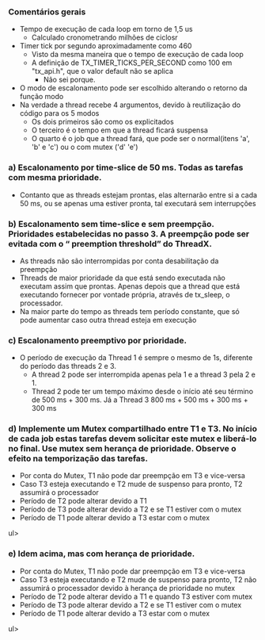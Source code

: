 <h3>Comentários gerais</h3>
<ul>
    <li>Tempo de execução de cada loop em torno de 1,5 us
        <ul>
            <li>Calculado cronometrando milhões de ciclosr</li>
        </ul>
    </li>
    <li>Timer tick por segundo aproximadamente como 460
        <ul>
            <li>
                Visto da mesma maneira que o tempo de execução de cada loop
            </li>
            <li>A definição de TX_TIMER_TICKS_PER_SECOND como 100 em "tx_api.h", que o valor default não se aplica
                <ul>
                    <li>Não sei porque.</li>
                </ul>
            </li>
        </ul>
    </li>
    <li>O modo de escalonamento pode ser escolhido alterando o retorno da função modo</li>
    <li>Na verdade a thread recebe 4 argumentos, devido à reutilização do código para os 5 modos
        <ul>
            <li>Os dois primeiros são como os explicitados</li>
            <li>O terceiro é o tempo em que a thread ficará suspensa</li>
            <li>O quarto é o job que a thread fará, que pode ser o normal(itens 'a', 'b' e 'c') ou o com mutex ('d' 'e')</li>
        </ul>
    </li>
</ul>


<h3>a) Escalonamento por time-slice de 50 ms. Todas as tarefas com mesma prioridade.</h3>
<ul>
    <li>Contanto que as threads estejam prontas, elas alternarão entre si a cada 50 ms, ou se apenas uma estiver pronta, tal executará sem interrupções</li>
</ul>

<h3>b) Escalonamento sem time-slice e sem preempção. Prioridades estabelecidas no passo 3. A preempção pode ser evitada com o “ 
preemption threshold” do ThreadX.</h3>
<ul>
    <li>As threads não são interrompidas por conta desabilitação da preempção</li>
    <li>Threads de maior prioridade da que está sendo executada não executam assim que prontas. Apenas depois que a thread que está executando fornecer por vontade própria, através de tx_sleep, o processador.</li>
    <li>Na maior parte do tempo as threads tem período constante, que só pode aumentar caso outra thread esteja em execução</li>
</ul>

<h3>c) Escalonamento preemptivo por prioridade.</h3>
<ul>
    <li>O período de execução da Thread 1 é sempre o mesmo de 1s, diferente do período das threads 2 e 3.
    <ul>
        <li>A thread 2 pode ser interrompida apenas pela 1 e a thread 3 pela 2 e 1.</li>
        <li>Thread 2 pode ter um tempo máximo desde o início até seu término de 500 ms + 300 ms. Já a Thread 3 800 ms + 500 ms + 300 ms + 300 ms</li>
    </ul>
</ul>

<h3>d) Implemente um Mutex compartilhado entre T1 e T3. No início de cada job estas tarefas devem solicitar este mutex e liberá-lo no 
final. Use mutex sem herança de prioridade. Observe o efeito na temporização das tarefas.</h3>
<ul>
    <li>Por conta do Mutex, T1 não pode dar preempção em T3 e vice-versa</li>
    <li>Caso T3 esteja executando e T2 mude de suspenso para pronto, T2 assumirá o processador</li>
    <li>Período de T2 pode alterar devido a T1</li>
    <li>Período de T3 pode alterar devido a T2 e se T1 estiver com o mutex</li>
    <li>Período de T1 pode alterar devido a T3 estar com o mutex</li>
</ul>ul>

<h3>e) Idem acima, mas com herança de prioridade.</h3>
<ul>
    <li>Por conta do Mutex, T1 não pode dar preempção em T3 e vice-versa</li>
    <li>Caso T3 esteja executando e T2 mude de suspenso para pronto, T2 não assumirá o processador devido à herança de prioridade no mutex</li>
    <li>Período de T2 pode alterar devido a T1 e quando T3 estiver com mutex</li>
    <li>Período de T3 pode alterar devido a T2 e se T1 estiver com o mutex</li>
    <li>Período de T1 pode alterar devido a T3 estar com o mutex</li>
</ul>ul>